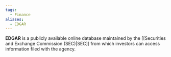 ```yaml
---
tags:
  - Finance
aliases:
  - EDGAR
---
```

**EDGAR** is a publicly available online database maintained by the [[Securities and Exchange Commission (SEC)|SEC]] from which investors can access information filed with the agency.